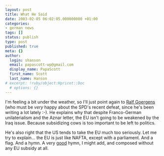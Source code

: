 ```yaml
---
layout: post
title: What He Said
date: 2003-02-05 06:02:05.000000000 +01:00
categories:
- german news
tags: []
status: publish
type: post
published: true
meta: {}
author:
  login: shanson
  email: papascott-wp@gmail.com
  display_name: PapaScott
  first_name: Scott
  last_name: Hanson
# excerpt: !ruby/object:Hpricot::Doc
  # options: {}
---
```

<p>I'm feeling a bit under the weather, so I'll just point again to <a title="" href="http://chicagoboyz.blogspot.com/2003_02_01_chicagoboyz_archive.html#88551052">Ralf Goergens</a> (who must be <em>very</em> happy about the SPD's recent defeat, since he's been writing a lot lately :-). He explains why that despite Franco-German unilaterialism and the Aznar letter, the EU isn't going to be weakened by the Iraq issue. Because subsidizing cows is too important to be left to politics.</p>
<p>He's also right that the US tends to take the EU much too seriously. Let me try to explain... the EU is just like NAFTA, except with a parliament. And a flag. And a hymn. A very <a href="http://www.italcultusa.org/DCeuhymn.html">good</a> hymn, I might add, and composed without any EU subsidy at all.</p>
